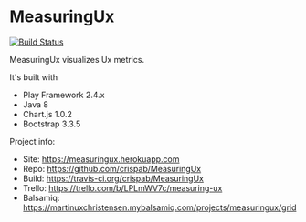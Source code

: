 MeasuringUx
======
[![Build Status](https://travis-ci.org/crispab/MeasuringUx.svg?branch=master)](https://travis-ci.org/crispab/MeasuringUx)

MeasuringUx visualizes Ux metrics. 

It's built with
- Play Framework 2.4.x
- Java 8
- Chart.js 1.0.2
- Bootstrap 3.3.5

Project info:
- Site: https://measuringux.herokuapp.com
- Repo: https://github.com/crispab/MeasuringUx
- Build: https://travis-ci.org/crispab/MeasuringUx
- Trello: https://trello.com/b/LPLmWV7c/measuring-ux
- Balsamiq: https://martinuxchristensen.mybalsamiq.com/projects/measuringux/grid





